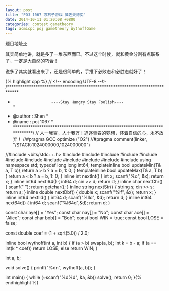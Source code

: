 ```yaml
---
layout: post
title: "POJ 1067 取石子游戏 威佐夫博奕"
date: 2014-10-11 01:20:08 +0800
categories: contest gametheory 
tags: acmicpc poj gametheory WythoffGame
---
```

题目地址<a title="POJ 1067" href="http://poj.org/problem?id=1067" target="_blank">-></a>

其实简单地讲，就是多了一堆东西而已。不过这个时候，就和黄金分割有点联系了，一定是大自然的巧合！

说多了其实就看出来了，还是很简单的，手推下必败态和必胜态就好了！

{% highlight cpp %}
// <!-- encoding UTF-8 --!>
/*****************************************************************************
*                      ----Stay Hungry Stay Foolish----                      *
*    @author    :   Shen                                                     *
*    @name      :   poj 1067                                                 *
*****************************************************************************/
// 人一我百，人十我万！追逐青春的梦想，怀着自信的心，永不放弃！
//#pragma GCC optimize ("O2")
//#pragma comment(linker, "/STACK:1024000000,1024000000")

//#include <bits/stdc++.h>
#include <map>
#include <list>
#include <queue>
#include <stack>
#include <cmath>
#include <vector>
#include <string>
#include <cstdio>
#include <cstring>
#include <cstdlib>
#include <iostream>
#include <algorithm>
using namespace std;
typedef long long int64;
template<class T>inline bool updateMin(T& a, T b){ return a > b ? a = b, 1: 0; }
template<class T>inline bool updateMax(T& a, T b){ return a < b ? a = b, 1: 0; }
inline int    nextInt() { int x; scanf("%d", &x); return x; }
inline int64  nextI64() { int64  d; cin >> d; return d; }
inline char   nextChr() { scanf(" "); return getchar(); }
inline string nextStr() { string s; cin >> s; return s; }
inline double nextDbf() { double x; scanf("%lf", &x); return x; }
inline int64  nextlld() { int64 d; scanf("%lld", &d); return d; }
inline int64  next64d() { int64 d; scanf("%I64d",&d); return d; }

const char aye[] = "Yes";
const char nay[] = "No";
const char ace[] = "Alice";
const char bob[] = "Bob";
const bool WIN  = true;
const bool LOSE = false;

const double coef = (1 + sqrt(5.0)) / 2.0;

inline bool wythoff(int a, int b)
{
    if (a > b) swap(a, b);
    int k = b - a;
    if (a == int(k * coef)) return LOSE;
    else return WIN;
}

int a, b;

void solve()
{
    printf("%dn", wythoff(a, b));
}

int main()
{
    while (~scanf("%d%d", &a, &b)) solve();
    return 0;
}{% endhighlight %}
